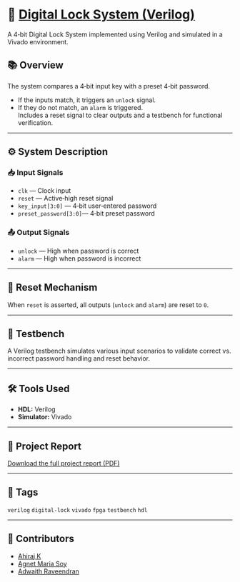 # 🔐 [Digital Lock System (Verilog)](https://ahiraj-k.github.io/digital-lock-verilog/Project-Report.pdf)

A 4‑bit Digital Lock System implemented using Verilog and simulated in a Vivado environment.

## 📚 Overview

The system compares a 4‑bit input key with a preset 4‑bit password.  
- If the inputs match, it triggers an `unlock` signal.  
- If they do not match, an `alarm` is triggered.  
Includes a reset signal to clear outputs and a testbench for functional verification.

---

## ⚙️ System Description

### 📥 Input Signals
- `clk`                 — Clock input  
- `reset`               — Active‑high reset signal  
- `key_input[3:0]`      — 4‑bit user‑entered password  
- `preset_password[3:0]`— 4‑bit preset password  

### 📤 Output Signals
- `unlock` — High when password is correct  
- `alarm`  — High when password is incorrect  

---

## 🔄 Reset Mechanism

When `reset` is asserted, all outputs (`unlock` and `alarm`) are reset to `0`.

---

## 🔧 Testbench

A Verilog testbench simulates various input scenarios to validate correct vs. incorrect password handling and reset behavior.

---

## 🛠 Tools Used

- **HDL:** Verilog  
- **Simulator:** Vivado  

---

## 📄 Project Report

[Download the full project report (PDF)](https://ahiraj-k.github.io/digital-lock-verilog/Project-Report.pdf)

---

## 🔖 Tags

`verilog` `digital-lock` `vivado` `fpga` `testbench` `hdl`

---

## 🚀 Contributors

- [Ahiraj K](https://www.linkedin.com/in/ahiraj-k)
- [Agnet Maria Soy](https://www.linkedin.com/in/agnet-maria-soy)
- [Adwaith Raveendran](https://www.linkedin.com/in/ahiraj-k)

